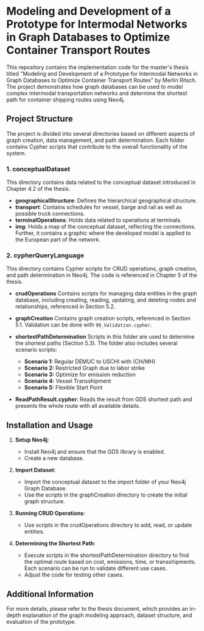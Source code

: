# Modeling and Development of a Prototype for Intermodal Networks in Graph Databases to Optimize Container Transport Routes

This repository contains the implementation code for the master's thesis titled "Modeling and Development of a Prototype for Intermodal Networks in Graph Databases to Optimize Container Transport Routes" by Merlin Ritsch. The project demonstrates how graph databases can be used to model complex intermodal transportation networks and determine the shortest path for container shipping routes using Neo4j.

## Project Structure

The project is divided into several directories based on different aspects of graph creation, data management, and path determination. Each folder contains Cypher scripts that contribute to the overall functionality of the system.

### 1. conceptualDataset
This directory contains data related to the conceptual dataset introduced in Chapter 4.2 of the thesis.

- **geographicalStructure**: Defines the hierarchical geographical structure.
- **transport**: Contains schedules for vessel, barge and rail as well as possible truck connections.
- **terminalOperations**: Holds data related to operations at terminals.
- **img**: Holds a map of the conceptual dataset, reflecting the connections. Further, it contains a graphic where the developed model is applied to the European part of the network.


### 2. cypherQueryLanguage
This directory contains Cypher scripts for CRUD operations, graph creation, and path determination in Neo4j. The code is referenced in Chapter 5 of the thesis.

- **crudOperations**
Contains scripts for managing data entities in the graph database, including creating, reading, updating, and deleting nodes and relationships, referenced in Section 5.2.

- **graphCreation** Contains graph creation scripts, referenced in Section 5.1. Validation can be done with `99_Validation.cypher`.

- **shortestPathDetermination** Scripts in this folder are used to determine the shortest paths (Section 5.3). The folder also includes several scenario scripts:

    - **Scenario 1:** Regular DEMUC to USCHI with (CH/MH)
    - **Scenario 2:** Restricted Graph due to labor strike
    - **Scenario 3:** Optimize for emission reduction
    - **Scenario 4:** Vessel Transshipment
    - **Scenario 5:** Flexible Start Point

- **ReadPathResult.cypher**: Reads the result from GDS shortest path and presents the whole route with all available details.

## Installation and Usage

1. **Setup Neo4j**:
   - Install Neo4j and ensure that the GDS library is enabled. 
   - Create a new database.

2. **Import Dataset**:
   - Import the conceptual dataset to the import folder of your Neo4j Graph Database.
   - Use the scripts in the graphCreation directory to create the initial graph structure.

3. **Running CRUD Operations**:
   - Use scripts in the crudOperations directory to add, read, or update entities.

4. **Determining the Shortest Path**:
   - Execute scripts in the shortestPathDetermination directory to find the optimal route based on cost, emissions, time, or transshipments. Each scenario can be run to validate different use cases.
   - Adjust the code for testing other cases.

## Additional Information

For more details, please refer to the thesis document, which provides an in-depth explanation of the graph modeling approach, dataset structure, and evaluation of the prototype.

